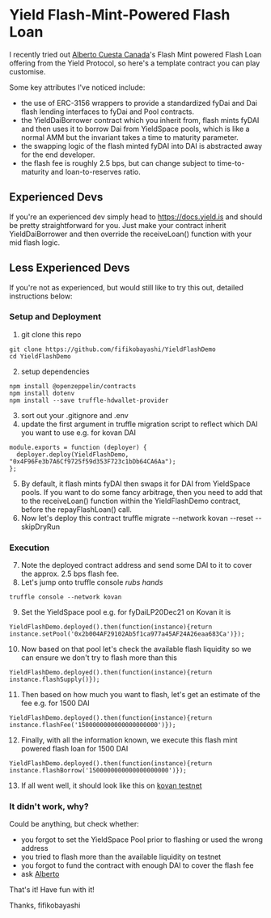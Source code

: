 # Yield Flash-Mint-Powered Flash Loan

I recently tried out [Alberto Cuesta Canada](https://twitter.com/acuestacanada)'s Flash Mint powered Flash Loan offering from the Yield Protocol, so here's a template contract you can play customise.

Some key attributes I've noticed include:
- the use of ERC-3156 wrappers to provide a standardized fyDai and Dai flash lending interfaces to fyDai and Pool contracts.
- the YieldDaiBorrower contract which you inherit from, flash mints fyDAI and then uses it to borrow Dai from YieldSpace pools, which is like a normal AMM but the invariant takes a time to maturity parameter.
- the swapping logic of the flash minted fyDAI into DAI is abstracted away for the end developer.
- the flash fee is roughly 2.5 bps, but can change subject to time-to-maturity and loan-to-reserves ratio.

## Experienced Devs
If you're an experienced dev simply head to https://docs.yield.is and should be pretty straightforward for you. Just make your contract inherit YieldDaiBorrower and then override the receiveLoan() function with your mid flash logic.

## Less Experienced Devs
If you're not as experienced, but would still like to try this out, detailed instructions below:

### Setup and Deployment
1. git clone this repo
```
git clone https://github.com/fifikobayashi/YieldFlashDemo
cd YieldFlashDemo
```
2. setup dependencies
```
npm install @openzeppelin/contracts
npm install dotenv
npm install --save truffle-hdwallet-provider
```
3. sort out your .gitignore and .env
4. update the first argument in truffle migration script to reflect which DAI you want to use e.g. for kovan DAI
```
module.exports = function (deployer) {
  deployer.deploy(YieldFlashDemo, "0x4F96Fe3b7A6Cf9725f59d353F723c1bDb64CA6Aa");
};
```
5. By default, it flash mints fyDAI then swaps it for DAI from YieldSpace pools. If you want to do some fancy arbitrage, then you need to add that to the receiveLoan() function within the YieldFlashDemo contract, before the repayFlashLoan() call.
6. Now let's deploy this contract
truffle migrate --network kovan --reset --skipDryRun

### Execution
7. Note the deployed contract address and send some DAI to it to cover the approx. 2.5 bps flash fee.
8. Let's jump onto truffle console *rubs hands*
```
truffle console --network kovan
```
9. Set the YieldSpace pool e.g. for fyDaiLP20Dec21 on Kovan it is
```
YieldFlashDemo.deployed().then(function(instance){return instance.setPool('0x2b004AF29102Ab5f1ca977a45AF24A26eaa683Ca')});
```
10. Now based on that pool let's check the available flash liquidity so we can ensure we don't try to flash more than this
```
YieldFlashDemo.deployed().then(function(instance){return instance.flashSupply()});
```
11. Then based on how much you want to flash, let's get an estimate of the fee e.g. for 1500 DAI
```
YieldFlashDemo.deployed().then(function(instance){return instance.flashFee('1500000000000000000000')});
```
12. Finally, with all the information known, we execute this flash mint powered flash loan for 1500 DAI
```
YieldFlashDemo.deployed().then(function(instance){return instance.flashBorrow('1500000000000000000000')});
```
13. If all went well, it should look like this on [kovan testnet](https://kovan.etherscan.io/tx/0x406d396044b5cda6cb33f6c6bb891c96a5fe3a4a4b0a982425bc2e78f980b6d5)

### It didn't work, why?
Could be anything, but check whether:
- you forgot to set the YieldSpace Pool prior to flashing or used the wrong address
- you tried to flash more than the available liquidity on testnet
- you forgot to fund the contract with enough DAI to cover the flash fee
- ask [Alberto](https://twitter.com/acuestacanada)


That's it! Have fun with it!

Thanks,
fifikobayashi
